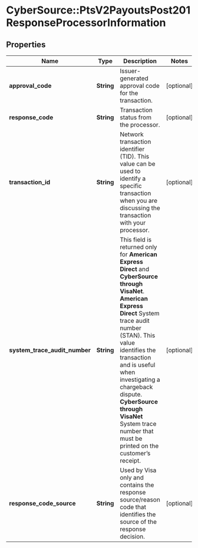 # CyberSource::PtsV2PayoutsPost201ResponseProcessorInformation

## Properties
Name | Type | Description | Notes
------------ | ------------- | ------------- | -------------
**approval_code** | **String** | Issuer-generated approval code for the transaction. | [optional] 
**response_code** | **String** | Transaction status from the processor. | [optional] 
**transaction_id** | **String** | Network transaction identifier (TID). This value can be used to identify a specific transaction when you are discussing the transaction with your processor.  | [optional] 
**system_trace_audit_number** | **String** | This field is returned only for **American Express Direct** and **CyberSource through VisaNet**.  **American Express Direct**  System trace audit number (STAN). This value identifies the transaction and is useful when investigating a chargeback dispute.  **CyberSource through VisaNet**  System trace number that must be printed on the customer’s receipt.  | [optional] 
**response_code_source** | **String** | Used by Visa only and contains the response source/reason code that identifies the source of the response decision.  | [optional] 


